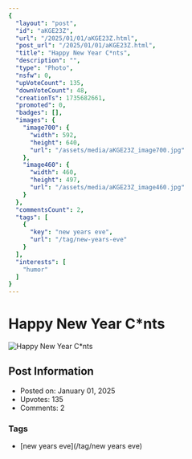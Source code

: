 ```yaml
---
{
  "layout": "post",
  "id": "aKGE23Z",
  "url": "/2025/01/01/aKGE23Z.html",
  "post_url": "/2025/01/01/aKGE23Z.html",
  "title": "Happy New Year C*nts",
  "description": "",
  "type": "Photo",
  "nsfw": 0,
  "upVoteCount": 135,
  "downVoteCount": 48,
  "creationTs": 1735682661,
  "promoted": 0,
  "badges": [],
  "images": {
    "image700": {
      "width": 592,
      "height": 640,
      "url": "/assets/media/aKGE23Z_image700.jpg"
    },
    "image460": {
      "width": 460,
      "height": 497,
      "url": "/assets/media/aKGE23Z_image460.jpg"
    }
  },
  "commentsCount": 2,
  "tags": [
    {
      "key": "new years eve",
      "url": "/tag/new-years-eve"
    }
  ],
  "interests": [
    "humor"
  ]
}
---
```


# Happy New Year C*nts

![Happy New Year C*nts](/assets/media/aKGE23Z_image700.jpg)

## Post Information

- Posted on: January 01, 2025
- Upvotes: 135
- Comments: 2

### Tags

- [new years eve](/tag/new years eve)
